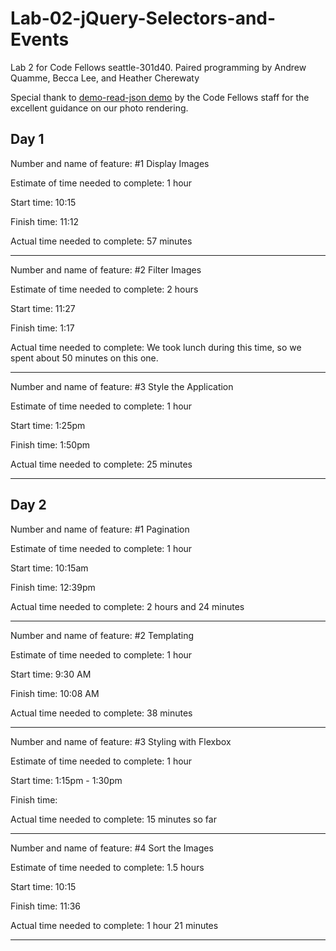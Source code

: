 # Lab-02-jQuery-Selectors-and-Events
Lab 2 for Code Fellows seattle-301d40. Paired programming by Andrew Quamme, Becca Lee, and Heather Cherewaty

Special thank to [demo-read-json demo](https://github.com/beccalee123/seattle-301d40/tree/master/02-jquery-selectors-events/demo-read-json) by the Code Fellows staff for the excellent guidance on our photo rendering.  


## Day 1

Number and name of feature: #1 Display Images

Estimate of time needed to complete: 1 hour

Start time: 10:15

Finish time: 11:12

Actual time needed to complete: 57 minutes

-----------

Number and name of feature: #2 Filter Images

Estimate of time needed to complete: 2 hours

Start time: 11:27

Finish time: 1:17

Actual time needed to complete: We took lunch during this time, so we spent about 50 minutes on this one.

-----------

Number and name of feature: #3 Style the Application

Estimate of time needed to complete: 1 hour

Start time: 1:25pm

Finish time: 1:50pm

Actual time needed to complete: 25 minutes

-----------
## Day 2

Number and name of feature: #1 Pagination

Estimate of time needed to complete: 1 hour

Start time: 10:15am

Finish time: 12:39pm

Actual time needed to complete: 2 hours and 24 minutes

-----------

Number and name of feature: #2 Templating

Estimate of time needed to complete: 1 hour

Start time: 9:30 AM

Finish time: 10:08 AM

Actual time needed to complete: 38 minutes

-----------

Number and name of feature: #3 Styling with Flexbox

Estimate of time needed to complete: 1 hour

Start time: 1:15pm - 1:30pm

Finish time: 

Actual time needed to complete: 15 minutes so far 

-----------

Number and name of feature: #4 Sort the Images

Estimate of time needed to complete: 1.5 hours

Start time: 10:15

Finish time: 11:36

Actual time needed to complete: 1 hour 21 minutes

-----------